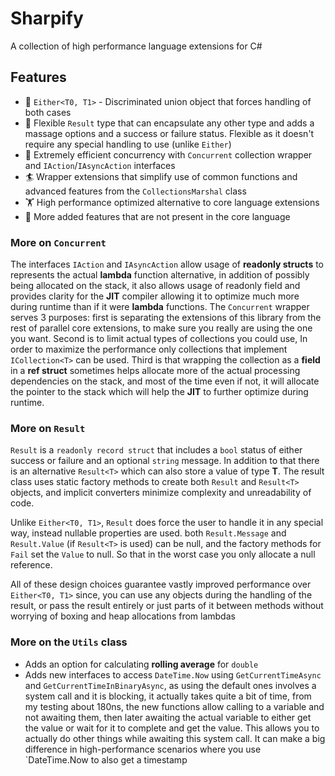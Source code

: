 # Sharpify

A collection of high performance language extensions for C#

## Features

* 🤷 `Either<T0, T1>` - Discriminated union object that forces handling of both cases
* 🦾 Flexible `Result` type that can encapsulate any other type and adds a massage options and a success or failure status. Flexible as it doesn't require any special handling to use (unlike `Either`)
* 🚀 Extremely efficient concurrency with `Concurrent` collection wrapper and `IAction`/`IAsyncAction` interfaces
* 🏄 Wrapper extensions that simplify use of common functions and advanced features from the `CollectionsMarshal` class
* 🏋️ High performance optimized alternative to core language extensions
* 🎁 More added features that are not present in the core language

### More on `Concurrent`

The interfaces `IAction` and `IAsyncAction` allow usage of **readonly structs** to represents the actual **lambda** function alternative, in addition of possibly being allocated on the stack, it also allows usage of readonly field and provides clarity for the **JIT** compiler allowing it to optimize much more during runtime than if it were **lambda** functions. The `Concurrent` wrapper serves 3 purposes: first is separating the extensions of this library from the rest of parallel core extensions, to make sure you really are using the one you want. Second is to limit actual types of collections you could use, In order to maximize the performance only collections that implement `ICollection<T>` can be used. Third is that wrapping the collection as a **field** in a **ref struct** sometimes helps allocate more of the actual processing dependencies on the stack, and most of the time even if not, it will allocate the pointer to the stack which will help the **JIT** to further optimize during runtime.

### More on `Result`

`Result` is a `readonly record struct` that includes a `bool` status of either success or failure and an optional `string` message.
In addition to that there is an alternative `Result<T>` which can also store a value of type **T**. The result class uses static factory methods to create both `Result` and `Result<T>` objects, and implicit converters minimize complexity and unreadability of code.

Unlike `Either<T0, T1>`, `Result` does force the user to handle it in any special way, instead nullable properties are used. both `Result.Message` and `Result.Value` (if `Result<T>` is used) can be null, and the factory methods for `Fail` set the `Value` to null. So that in the worst case you only allocate a null reference.

All of these design choices guarantee vastly improved performance over `Either<T0, T1>` since, you can use any objects during the handling of the result, or pass the result entirely or just parts of it between methods without worrying of boxing and heap allocations from lambdas

### More on the `Utils` class

* Adds an option for calculating **rolling average** for `double`
* Adds new interfaces to access `DateTime.Now` using `GetCurrentTimeAsync` and `GetCurrentTimeInBinaryAsync`, as using the default ones involves a system call and it is blocking, it actually takes quite a bit of time, from my testing about 180ns, the new functions allow calling to a variable and not awaiting them, then later awaiting the actual variable to either get the value or wait for it to complete and get the value. This allows you to actually do other things while awaiting this system call. It can make a big difference in high-performance scenarios where you use `DateTime.Now to also get a timestamp
